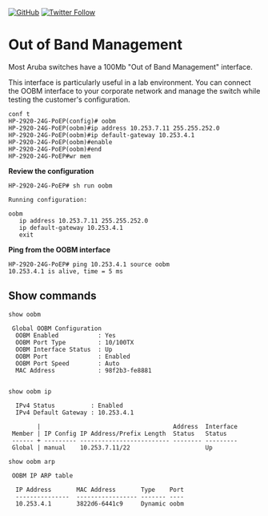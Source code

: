 <a href="https://mwhubbard.blogspot.com"><img alt="GitHub" src="https://img.shields.io/github/license/rikosintie/CookBook"></a>
<a href="https://twitter.com/rikosintie"><img alt="Twitter Follow" src="https://img.shields.io/twitter/follow/rikosintie?style=social"></a>


# Out of Band Management

Most Aruba switches have a 100Mb "Out of Band Management" interface. 

This interface is particularly useful in a lab environment. You can connect the OOBM interface to your corporate network and manage the 
switch while testing the customer's configuration.

```
conf t
HP-2920-24G-PoEP(config)# oobm
HP-2920-24G-PoEP(oobm)#ip address 10.253.7.11 255.255.252.0
HP-2920-24G-PoEP(oobm)#ip default-gateway 10.253.4.1
HP-2920-24G-PoEP(oobm)#enable
HP-2920-24G-PoEP(oobm)#end
HP-2920-24G-PoEP#wr mem
```
**Review the configuration**
```
HP-2920-24G-PoEP# sh run oobm

Running configuration:

oobm
   ip address 10.253.7.11 255.255.252.0
   ip default-gateway 10.253.4.1
   exit
```
**Ping from the OOBM interface**
```
HP-2920-24G-PoEP# ping 10.253.4.1 source oobm
10.253.4.1 is alive, time = 5 ms
```

## Show commands

```
show oobm

 Global OOBM Configuration 
  OOBM Enabled           : Yes  
  OOBM Port Type         : 10/100TX    
  OOBM Interface Status  : Up              
  OOBM Port              : Enabled     
  OOBM Port Speed        : Auto        
  MAC Address            : 98f2b3-fe8881
  

show oobm ip

  IPv4 Status          : Enabled 
  IPv4 Default Gateway : 10.253.4.1                                    

        |                                     Address  Interface
 Member | IP Config IP Address/Prefix Length  Status   Status   
 ------ + --------- ------------------------- -------- ---------
 Global | manual    10.253.7.11/22                     Up       
 
show oobm arp

 OOBM IP ARP table 

  IP Address       MAC Address       Type    Port
  ---------------  ----------------- ------- ----
  10.253.4.1       3822d6-6441c9     Dynamic oobm
  ```
